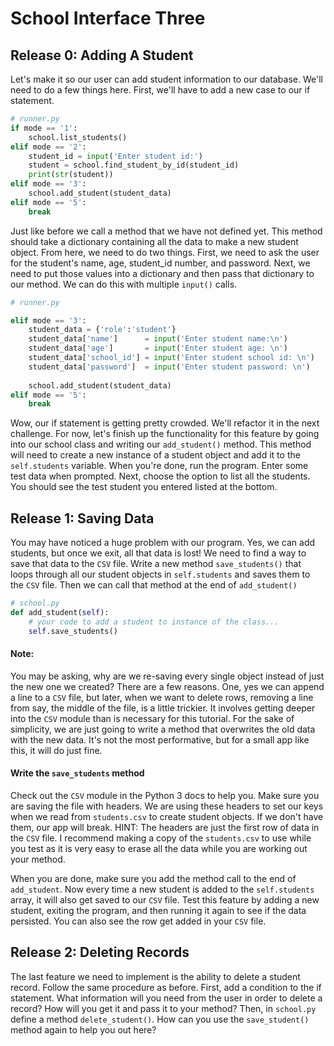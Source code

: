 # School Interface Three

## Release 0: Adding A Student 

Let's make it so our user can add student information to our database. We'll need to do a few things here. First, we'll have to add a new case to our if statement. 

```Python
# runner.py
if mode == '1':
    school.list_students()
elif mode == '2':
    student_id = input('Enter student id:')
    student = school.find_student_by_id(student_id)
    print(str(student))
elif mode == '3':  
    school.add_student(student_data)
elif mode == '5':
    break  
```

Just like before we call a method that we have not defined yet. This method should take a dictionary containing all the data to make a new student object. From here, we need to do two things. First, we need to ask the user for the student's name, age, student_id number, and password. Next, we need to put those values into a dictionary and then pass that dictionary to our method. We can do this with multiple `input()` calls. 

```Python
# runner.py

elif mode == '3':
    student_data = {'role':'student'}
    student_data['name']      = input('Enter student name:\n')
    student_data['age']       = input('Enter student age: \n')
    student_data['school_id'] = input('Enter student school id: \n')
    student_data['password']  = input('Enter student password: \n')
  
    school.add_student(student_data)
elif mode == '5':
    break
```
Wow, our if statement is getting pretty crowded. We'll refactor it in the next challenge. For now, let's finish up the functionality for this feature by going into our school class and writing our `add_student()` method. This method will need to create a new instance of a student object and add it to the `self.students` variable. When you're done, run the program. Enter some test data when prompted. Next, choose the option to list all the students. You should see the test student you entered listed at the bottom. 

## Release 1: Saving Data 

You may have noticed a huge problem with our program. Yes, we can add students, but once we exit, all that data is lost! We need to find a way to save that data to the `CSV` file. Write a new method `save_students()` that loops through all our student objects in `self.students` and saves them to the `CSV` file. Then we can call that method at the end of `add_student()`

```Python
# school.py 
def add_student(self):
    # your code to add a student to instance of the class... 
    self.save_students()
```

#### Note: 
You may be asking, why are we re-saving every single object instead of just the new one we created? There are a few reasons. One, yes we can append a line to a `CSV` file, but later, when we want to delete rows, removing a line from say, the middle of the file, is a little trickier. It involves getting deeper into the `CSV` module than is necessary for this tutorial. For the sake of simplicity, we are just going to write a method that overwrites the old data with the new data. It's not the most performative, but for a small app like this, it will do just fine.  

#### Write the `save_students` method 
Check out the `CSV` module in the Python 3 docs to help you. Make sure you are saving the file with headers. We are using these headers to set our keys when we read from `students.csv` to create student objects. If we don't have them, our app will break. HINT: The headers are just the first row of data in the `CSV` file. I recommend making a copy of the `students.csv` to use while you test as it is very easy to erase all the data while you are working out your method. 

When you are done, make sure you add the method call to the end of `add_student`. Now every time a new student is added to the `self.students` array, it will also get saved to our `CSV` file. Test this feature by adding a new student, exiting the program, and then running it again to see if the data persisted. You can also see the row get added in your `CSV` file. 

## Release 2: Deleting Records  

The last feature we need to implement is the ability to delete a student record. Follow the same procedure as before. First, add a condition to the if statement. What information will you need from the user in order to delete a record? How will you get it and pass it to your method? Then, in `school.py` define a method `delete_student()`. How can you use the `save_student()` method again to help you out here? 
